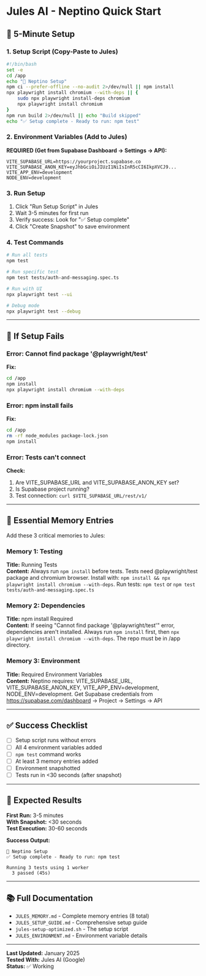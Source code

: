 # Jules AI - Neptino Quick Start

## 🚀 5-Minute Setup

### 1. Setup Script (Copy-Paste to Jules)

```bash
#!/bin/bash
set -e
cd /app
echo "🚀 Neptino Setup"
npm ci --prefer-offline --no-audit 2>/dev/null || npm install
npx playwright install chromium --with-deps || {
    sudo npx playwright install-deps chromium
    npx playwright install chromium
}
npm run build 2>/dev/null || echo "Build skipped"
echo "✅ Setup complete - Ready to run: npm test"
```

### 2. Environment Variables (Add to Jules)

**REQUIRED (Get from Supabase Dashboard → Settings → API):**

```
VITE_SUPABASE_URL=https://yourproject.supabase.co
VITE_SUPABASE_ANON_KEY=eyJhbGciOiJIUzI1NiIsInR5cCI6IkpXVCJ9...
VITE_APP_ENV=development
NODE_ENV=development
```

### 3. Run Setup

1. Click "Run Setup Script" in Jules
2. Wait 3-5 minutes for first run
3. Verify success: Look for "✅ Setup complete"
4. Click "Create Snapshot" to save environment

### 4. Test Commands

```bash
# Run all tests
npm test

# Run specific test
npm test tests/auth-and-messaging.spec.ts

# Run with UI
npx playwright test --ui

# Debug mode
npx playwright test --debug
```

---

## 🔧 If Setup Fails

### Error: Cannot find package '@playwright/test'

**Fix:**
```bash
cd /app
npm install
npx playwright install chromium --with-deps
```

### Error: npm install fails

**Fix:**
```bash
cd /app
rm -rf node_modules package-lock.json
npm install
```

### Error: Tests can't connect

**Check:**
1. Are VITE_SUPABASE_URL and VITE_SUPABASE_ANON_KEY set?
2. Is Supabase project running?
3. Test connection: `curl $VITE_SUPABASE_URL/rest/v1/`

---

## 📝 Essential Memory Entries

Add these 3 critical memories to Jules:

### Memory 1: Testing
**Title:** Running Tests  
**Content:** Always run `npm install` before tests. Tests need @playwright/test package and chromium browser. Install with: `npm install && npx playwright install chromium --with-deps`. Run tests: `npm test` or `npm test tests/auth-and-messaging.spec.ts`

### Memory 2: Dependencies  
**Title:** npm install Required  
**Content:** If seeing "Cannot find package '@playwright/test'" error, dependencies aren't installed. Always run `npm install` first, then `npx playwright install chromium --with-deps`. The repo must be in /app directory.

### Memory 3: Environment
**Title:** Required Environment Variables  
**Content:** Neptino requires: VITE_SUPABASE_URL, VITE_SUPABASE_ANON_KEY, VITE_APP_ENV=development, NODE_ENV=development. Get Supabase credentials from https://supabase.com/dashboard → Project → Settings → API

---

## ✅ Success Checklist

- [ ] Setup script runs without errors
- [ ] All 4 environment variables added
- [ ] `npm test` command works
- [ ] At least 3 memory entries added
- [ ] Environment snapshotted
- [ ] Tests run in <30 seconds (after snapshot)

---

## 🎯 Expected Results

**First Run:** 3-5 minutes  
**With Snapshot:** <30 seconds  
**Test Execution:** 30-60 seconds  

**Success Output:**
```
🚀 Neptino Setup
✅ Setup complete - Ready to run: npm test

Running 3 tests using 1 worker
  3 passed (45s)
```

---

## 📚 Full Documentation

- `JULES_MEMORY.md` - Complete memory entries (8 total)
- `JULES_SETUP_GUIDE.md` - Comprehensive setup guide
- `jules-setup-optimized.sh` - The setup script
- `JULES_ENVIRONMENT.md` - Environment variable details

---

**Last Updated:** January 2025  
**Tested With:** Jules AI (Google)  
**Status:** ✅ Working
